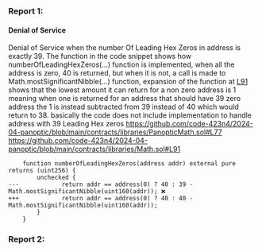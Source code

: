 ### Report 1:
#### Denial of Service
Denial of Service when the number Of Leading Hex Zeros in address is exactly 39.
The function in the code snippet shows how numberOfLeadingHexZeros(...) function is implemented, when all the address is zero, 40 is returned, but when it is not, a call is made to Math.mostSignificantNibble(...) function, expansion of the function at [L91](https://github.com/code-423n4/2024-04-panoptic/blob/main/contracts/libraries/Math.sol#L91) shows that the lowest amount it can return for a non zero address is 1 meaning when one is returned for an address that should have 39 zero address the 1 is instead subtracted from 39 instead of 40 which would return to 38. basically the code does not include implementation to handle address with 39 Leading Hex zeros
https://github.com/code-423n4/2024-04-panoptic/blob/main/contracts/libraries/PanopticMath.sol#L77
https://github.com/code-423n4/2024-04-panoptic/blob/main/contracts/libraries/Math.sol#L91
```solidity
    function numberOfLeadingHexZeros(address addr) external pure returns (uint256) {
        unchecked {
---            return addr == address(0) ? 40 : 39 - Math.mostSignificantNibble(uint160(addr)); ❌
+++            return addr == address(0) ? 40 : 40 - Math.mostSignificantNibble(uint160(addr));
        }
    }
```
###  Report 2:
